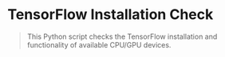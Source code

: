 # TensorFlow Installation Check
> This Python script checks the TensorFlow installation and functionality of available CPU/GPU devices.
